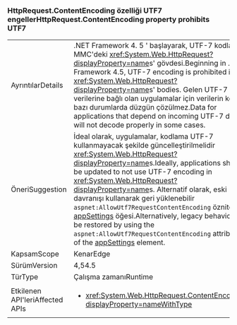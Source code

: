 ### <a name="httprequestcontentencoding-property-prohibits-utf7"></a><span data-ttu-id="4af0c-101">HttpRequest.ContentEncoding özelliği UTF7 engeller</span><span class="sxs-lookup"><span data-stu-id="4af0c-101">HttpRequest.ContentEncoding property prohibits UTF7</span></span>

|   |   |
|---|---|
|<span data-ttu-id="4af0c-102">Ayrıntılar</span><span class="sxs-lookup"><span data-stu-id="4af0c-102">Details</span></span>|<span data-ttu-id="4af0c-103">.NET Framework 4. 5 ' başlayarak, UTF-7 kodlama MMC'deki <xref:System.Web.HttpRequest?displayProperty=name>s' gövdesi.</span><span class="sxs-lookup"><span data-stu-id="4af0c-103">Beginning in .NET Framework 4.5, UTF-7 encoding is prohibited in <xref:System.Web.HttpRequest?displayProperty=name>s' bodies.</span></span> <span data-ttu-id="4af0c-104">Gelen UTF-7 verilerine bağlı olan uygulamalar için verilerin kodları bazı durumlarda düzgün çözülmez.</span><span class="sxs-lookup"><span data-stu-id="4af0c-104">Data for applications that depend on incoming UTF-7 data will not decode properly in some cases.</span></span>|
|<span data-ttu-id="4af0c-105">Öneri</span><span class="sxs-lookup"><span data-stu-id="4af0c-105">Suggestion</span></span>|<span data-ttu-id="4af0c-106">İdeal olarak, uygulamalar, kodlama UTF-7 kullanmayacak şekilde güncelleştirilmelidir <xref:System.Web.HttpRequest?displayProperty=name>s.</span><span class="sxs-lookup"><span data-stu-id="4af0c-106">Ideally, applications should be updated to not use UTF-7 encoding in <xref:System.Web.HttpRequest?displayProperty=name>s.</span></span> <span data-ttu-id="4af0c-107">Alternatif olarak, eski davranışı kullanarak geri yüklenebilir <code>aspnet:AllowUtf7RequestContentEncoding</code> özniteliği [appSettings](https://msdn.microsoft.com/library/hh975440(v=vs.110).aspx) öğesi.</span><span class="sxs-lookup"><span data-stu-id="4af0c-107">Alternatively, legacy behavior can be restored by using the <code>aspnet:AllowUtf7RequestContentEncoding</code> attribute of the [appSettings](https://msdn.microsoft.com/library/hh975440(v=vs.110).aspx) element.</span></span>|
|<span data-ttu-id="4af0c-108">Kapsam</span><span class="sxs-lookup"><span data-stu-id="4af0c-108">Scope</span></span>|<span data-ttu-id="4af0c-109">Kenar</span><span class="sxs-lookup"><span data-stu-id="4af0c-109">Edge</span></span>|
|<span data-ttu-id="4af0c-110">Sürüm</span><span class="sxs-lookup"><span data-stu-id="4af0c-110">Version</span></span>|<span data-ttu-id="4af0c-111">4,5</span><span class="sxs-lookup"><span data-stu-id="4af0c-111">4.5</span></span>|
|<span data-ttu-id="4af0c-112">Tür</span><span class="sxs-lookup"><span data-stu-id="4af0c-112">Type</span></span>|<span data-ttu-id="4af0c-113">Çalışma zamanı</span><span class="sxs-lookup"><span data-stu-id="4af0c-113">Runtime</span></span>|
|<span data-ttu-id="4af0c-114">Etkilenen API'leri</span><span class="sxs-lookup"><span data-stu-id="4af0c-114">Affected APIs</span></span>|<ul><li><xref:System.Web.HttpRequest.ContentEncoding?displayProperty=nameWithType></li></ul>|

